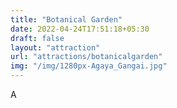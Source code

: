 ```yaml
---
title: "Botanical Garden"
date: 2022-04-24T17:51:18+05:30
draft: false
layout: "attraction"
url: "attractions/botanicalgarden"
img: "/img/1280px-Agaya_Gangai.jpg"
---
```


A